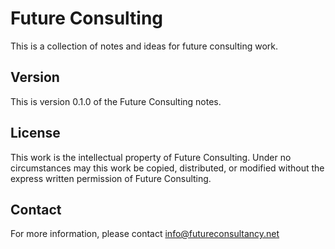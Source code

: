 Future Consulting 
=================

This is a collection of notes and ideas for future consulting work.

## Version

This is version 0.1.0 of the Future Consulting notes.

## License

This work is the intellectual property of Future Consulting. Under no circumstances may this work be copied, distributed, or modified without the express written permission of Future Consulting.

## Contact

For more information, please contact info@futureconsultancy.net





